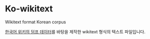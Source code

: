 # Ko-wikitext

Wikitext format Korean corpus

[한국어 위키의 덤프 데이터](https://dumps.wikimedia.org/kowiki/)를 바탕을 제작한 wikitext 형식의 텍스트 파일입니다.
